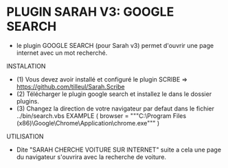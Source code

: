 
# PLUGIN SARAH V3: GOOGLE SEARCH

- le plugin GOOGLE SEARCH (pour Sarah v3) permet d'ouvrir une page internet avec un mot recherché.

INSTALATION
- (1) Vous devez avoir installé et configuré le plugin SCRIBE => https://github.com/tilleul/Sarah.Scribe
- (2) Télécharger le plugin google search et installez le dans le dossier plugins.
- (3) Changez la direction de votre navigateur par defaut dans le fichier ../bin/search.vbs
EXAMPLE ( browser = """C:\Program Files (x86)\Google\Chrome\Application\chrome.exe""" )

UTILISATION

- Dite "SARAH CHERCHE VOITURE SUR INTERNET"
suite a cela une page du navigateur s'ouvrira avec la recherche de voiture.
